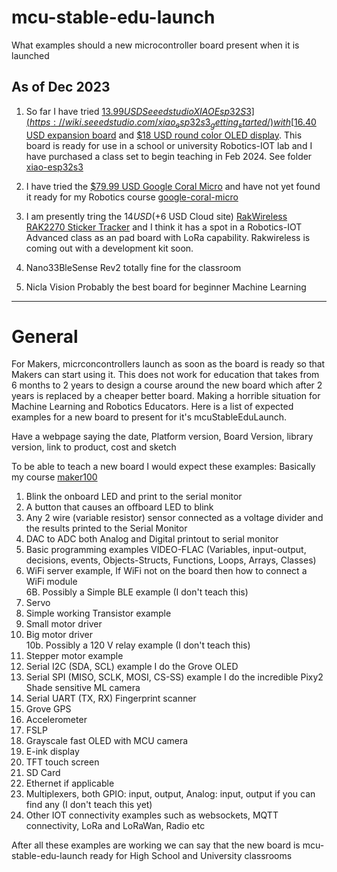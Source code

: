 # mcu-stable-edu-launch
What examples should a new microcontroller board present when it is launched

## As of Dec 2023 

1. So far I have tried [$13.99 USD Seeedstudio XIAO Esp32S3](https://wiki.seeedstudio.com/xiao_esp32s3_getting_started/) with [$16.40 USD expansion board](https://www.seeedstudio.com/Seeeduino-XIAO-Expansion-board-p-4746.html) and [$18 USD round color OLED display](https://www.seeedstudio.com/Seeed-Studio-Round-Display-for-XIAO-p-5638.html). This board is ready for use in a school or university Robotics-IOT lab and I have purchased a class set to begin teaching in Feb 2024. See folder [xiao-esp32s3](xiao-esp32s3)

2. I have tried the [$79.99 USD Google Coral Micro](https://coral.ai/products/dev-board-micro/) and have not yet found it ready for my Robotics course [google-coral-micro](google-coral-micro)

3. I am presently tring the $14 USD (+$6 USD Cloud site) [RakWireless RAK2270 Sticker Tracker](https://store.rakwireless.com/products/rak2270-rak-sticker-tracker) and I think it has a spot in a Robotics-IOT Advanced class as an pad board with LoRa capability. Rakwireless is coming out with a development kit soon.

4. Nano33BleSense Rev2 totally fine for the classroom
5. Nicla Vision Probably the best board for beginner Machine Learning

-------

# General 
For Makers, micrconcontrollers launch as soon as the board is ready so that Makers can start using it. This does not work for education that takes from 6 months to 2 years to design a course around the new board which after 2 years is replaced by a cheaper better board. Making a horrible situation for Machine Learning and Robotics Educators. Here is a list of expected examples for a new board to present for it's mcuStableEduLaunch.


Have a webpage saying the date, Platform version, Board Version, library version, link to product, cost and sketch

To be able to teach a new board I would expect these examples: Basically my course [maker100](https://github.com/hpssjellis/maker100)
1. Blink the onboard LED and print to the serial monitor
2. A button that causes an offboard LED to blink
3. Any 2 wire (variable resistor) sensor connected as a voltage divider and the results printed to the Serial Monitor
4. DAC to ADC both Analog and Digital printout to serial monitor
5. Basic programming examples VIDEO-FLAC (Variables, input-output, decisions, events, Objects-Structs, Functions, Loops, Arrays, Classes)
6. WiFi server example, If WiFi not on the board then how to connect a WiFi module   
6B. Possibly a Simple BLE example (I don't teach this)
7. Servo 
8. Simple working Transistor example  
9. Small motor driver  
10. Big motor driver   
10b. Possibly a 120 V relay example (I don't teach this)
11. Stepper motor example
12. Serial I2C (SDA, SCL) example I do the Grove OLED
13. Serial SPI (MISO, SCLK, MOSI, CS-SS) example I do the incredible Pixy2 Shade sensitive ML camera
14. Serial UART (TX, RX) Fingerprint scanner
15. Grove GPS
16. Accelerometer
17. FSLP
18. Grayscale fast OLED with MCU camera
19. E-ink display
20. TFT touch screen
21. SD Card 
22. Ethernet if applicable
23. Multiplexers, both GPIO: input, output, Analog: input, output if you can find any (I don't teach this yet)
24. Other IOT connectivity examples such as websockets, MQTT connectivity, LoRa and LoRaWan, Radio etc



After all these examples are working we can say that the new board is mcu-stable-edu-launch ready for High School and University classrooms
